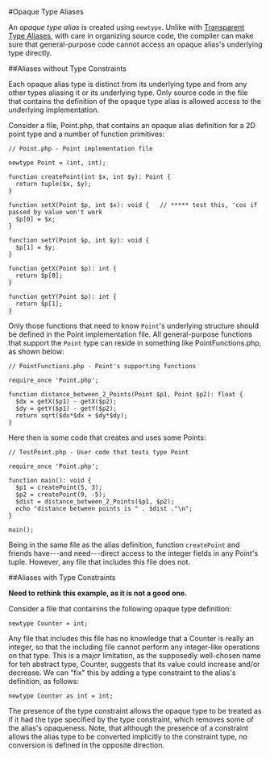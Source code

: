 #Opaque Type Aliases

An *opaque type alias* is created using `newtype`. Unlike with [Transparent Type Aliases](03-transparent.md), with care in organizing source code, the compiler can make sure that general-purpose code cannot access an opaque alias's underlying type directly.

##Aliases without Type Constraints

Each opaque alias type is distinct from its underlying type and from any other types aliasing it or its underlying type. Only source code in the file that contains the definition of the opaque type alias is allowed access to the underlying implementation. 

Consider a file, Point.php, that contains an opaque alias definition for a 2D point type and a number of function primitives:

```Hack
// Point.php - Point implementation file

newtype Point = (int, int);

function createPoint(int $x, int $y): Point {
  return tuple($x, $y);
}

function setX(Point $p, int $x): void {   // ***** test this, 'cos if passed by value won't work
  $p[0] = $x;
}

function setY(Point $p, int $y): void {
  $p[1] = $y;
}

function getX(Point $p): int {
  return $p[0];
}

function getY(Point $p): int {
  return $p[1];
}
```

Only those functions that need to know `Point`'s underlying structure should be defined in the Point implementation file. All general-purpose functions that support the `Point` type can reside in something like PointFunctions.php, as shown below:

```Hack
// PointFunctions.php - Point's supporting functions

require_once 'Point.php';

function distance_between_2_Points(Point $p1, Point $p2): float {
  $dx = getX($p1) - getX($p2);
  $dy = getY($p1) - getY($p2);
  return sqrt($dx*$dx + $dy*$dy);
}
```

Here then is some code that creates and uses some Points:

```Hack
// TestPoint.php - User code that tests type Point

require_once 'Point.php';

function main(): void {
  $p1 = createPoint(5, 3);
  $p2 = createPoint(9, -5);
  $dist = distance_between_2_Points($p1, $p2);
  echo "distance between points is " . $dist ."\n";
}

main();
```

Being in the same file as the alias definition, function `createPoint` and friends have---and need---direct access to the integer fields in any Point's tuple. However, any file that includes this file does not.

##Aliases with Type Constraints

**Need to rethink this example, as it is not a good one.**

Consider a file that containins the following opaque type definition:

```Hack
newtype Counter = int;
```

Any file that includes this file has no knowledge that a Counter is really an integer, so that the including file cannot perform any integer-like operations on that type. This is a major limitation, as the supposedly well-chosen name for teh abstract type, Counter, suggests that its value could increase and/or decrease. We can "fix" this by adding a type constraint to the alias's definition, as follows:

```Hack
newtype Counter as int = int;
```

The presence of the type constraint allows the opaque type to be treated as if it had the type specified by the  type constraint, which removes some of the alias's opaqueness. Note, that although the presence of a constraint allows the alias type to be converted implicitly to the constraint type, no conversion is defined in the opposite direction.
